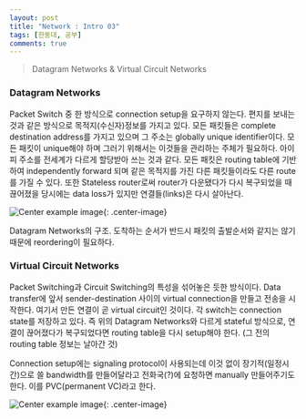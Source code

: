 ```yaml
---
layout: post
title: "Network : Intro 03"
tags: [한동대, 공부]
comments: true
---
```


> Datagram Networks & Virtual Circuit Networks  

### Datagram Networks  
Packet Switch 중 한 방식으로 connection setup을 요구하지 않는다. 편지를 보내는 것과 같은 방식으로 목적지(수신자)정보를 가지고 있다. 모든 패킷들은 complete destination address를 가지고 있으며 그 주소는 globally unique identifier이다. 모든 패킷이 unique해야 하며 그러기 위해서는 이것들을 관리하는 주체가 필요하다. 아이피 주소를 전세계가 다르게 할당받아 쓰는 것과 같다. 모든 패킷은 routing table에 기반하여 independently forward 되며 같은 목적지를 가진 다른 패킷들이라도 다른 route를 가질 수 있다. 또한 Stateless router로써 router가 다운됐다가 다시 복구되었을 때 끊어졌을 당시에는 data loss가 있지만 연결들(links)은 다시 살아난다.  

![Center example image](https://user-images.githubusercontent.com/35067611/64339921-f71dce00-d01f-11e9-8830-0fdf0f37f6dd.png "Center"){: .center-image}  

Datagram Networks의 구조. 도착하는 순서가 반드시 패킷의 출발순서와 같지는 않기 때문에 reordering이 필요하다.  


### Virtual Circuit Networks  
Packet Switching과 Circuit Switching의 특성을 섞어놓은 듯한 방식이다. Data transfer에 앞서 sender-destination 사이의 virtual connection을 만들고 전송을 시작한다. 여기서 만든 연결이 곧 virtual circuit인 것이다. 각 switch는 connection state를 저장하고 있다. 즉 위의 Datagram Networks와 다르게 stateful 방식으로, 연결이 끊어졌다가 복구되었다면 routing table을 다시 setup해야 한다. (그 전의 routing table 정보는 날아간 것)  

Connection setup에는 signaling protocol이 사용되는데 이것 없이 장기적(일정시간)으로 쓸 bandwidth를 만들어달라고 전화국(?)에 요청하면 manually 만들어주기도 한다. 이를 PVC(permanent VC)라고 한다.  

![Center example image](https://user-images.githubusercontent.com/35067611/64340709-c3dc3e80-d021-11e9-85a8-cab5cbb9f0e7.png "Center"){: .center-image}  
